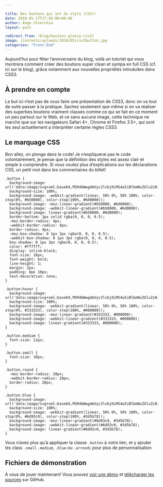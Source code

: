 ```yaml
---

title: Des boutons qui ont du style (CSS)!
date: 2010-05-27T17:56:06+00:00
author: Ange Chierchia
layout: post

redirect_from: /blog/boutons-glossy-css3/
image: /contents/uploads/2010/05/css3button.jpg
categories: "Front-End"
---
```

Aujourd&rsquo;hui pour fêter l&rsquo;anniversaire du blog, voilà un tutoriel qui vous montrera comment créer des boutons super clean et sympa en full CSS (cf. ici sur le blog), grâce notamment aux nouvelles propriétés introduites dans CSS3.<!--more-->

## À prendre en compte

Le but ici n&rsquo;est pas de vous faire une présentation de CSS3, donc on va tout de suite passer à la pratique. Sachez seulement que même si on va réaliser des superbes boutons vraiment classes comme ce qui se fait en ce moment un peu partout sur le Web, et ce sans aucune image, cette technique ne marche que sur les navigateurs Safari 4+, Chrome et Firefox 3.5+, qui sont les seul actuellement a interpréter certaine règles CSS3.

## Le marquage CSS

Bon allez, on plonge dans le code! Je n&rsquo;expliquerai pas le code volontairement, je pense que la définition des styles est assez clair et simple à comprendre. Si vous voulez plus d&rsquo;explications sur les déclarations CSS, un petit mot dans les commentaires du billet!


    .button {
      background-image: url('data:image/svg+xml;base64,PD94bWwgdmVyc2lvbj0iMS4wIiBlbmNvZGluZz0idXRmLTgiPz4gPHN2ZyB2ZXJzaW9uPSIxLjEiIHhtbG5zPSJodHRwOi8vd3d3LnczLm9yZy8yMDAwL3N2ZyI+PGRlZnM+PGxpbmVhckdyYWRpZW50IGlkPSJncmFkIiBncmFkaWVudFVuaXRzPSJvYmplY3RCb3VuZGluZ0JveCIgeDE9IjAuNSIgeTE9IjAuMCIgeDI9IjAuNSIgeTI9IjEuMCI+PHN0b3Agb2Zmc2V0PSIwJSIgc3RvcC1jb2xvcj0iI2I1MDAwMCIvPjxzdG9wIG9mZnNldD0iMTAwJSIgc3RvcC1jb2xvcj0iIzZkMDAwMCIvPjwvbGluZWFyR3JhZGllbnQ+PC9kZWZzPjxyZWN0IHg9IjAiIHk9IjAiIHdpZHRoPSIxMDAlIiBoZWlnaHQ9IjEwMCUiIGZpbGw9InVybCgjZ3JhZCkiIC8+PC9zdmc+IA==');
      background-size: 100%;
      background-image: -webkit-gradient(linear, 50% 0%, 50% 100%, color-stop(0%, #b50000), color-stop(100%, #6d0000));
      background-image: -moz-linear-gradient(#b50000, #6d0000);
      background-image: -webkit-linear-gradient(#b50000, #6d0000);
      background-image: linear-gradient(#b50000, #6d0000);
      border-bottom: 1px solid rgba(0, 0, 0, 0.5);
      -moz-border-radius: 4px;
      -webkit-border-radius: 4px;
      border-radius: 4px;
      -moz-box-shadow: 0 1px 3px rgba(0, 0, 0, 0.5);
      -webkit-box-shadow: 0 1px 3px rgba(0, 0, 0, 0.5);
      box-shadow: 0 1px 3px rgba(0, 0, 0, 0.5);
      color: #ffffff;
      display: inline-block;
      font-size: 16px;
      font-weight: bold;
      line-height: 1;
      margin: 2px;
      padding: 8px 10px;
      text-decoration: none;
    }

    .button:hover {
      background-image: url('data:image/svg+xml;base64,PD94bWwgdmVyc2lvbj0iMS4wIiBlbmNvZGluZz0idXRmLTgiPz4gPHN2ZyB2ZXJzaW9uPSIxLjEiIHhtbG5zPSJodHRwOi8vd3d3LnczLm9yZy8yMDAwL3N2ZyI+PGRlZnM+PGxpbmVhckdyYWRpZW50IGlkPSJncmFkIiBncmFkaWVudFVuaXRzPSJvYmplY3RCb3VuZGluZ0JveCIgeDE9IjAuNSIgeTE9IjAuMCIgeDI9IjAuNSIgeTI9IjEuMCI+PHN0b3Agb2Zmc2V0PSIwJSIgc3RvcC1jb2xvcj0iIzMzMzMzMyIvPjxzdG9wIG9mZnNldD0iMTAwJSIgc3RvcC1jb2xvcj0iIzAwMDAwMCIvPjwvbGluZWFyR3JhZGllbnQ+PC9kZWZzPjxyZWN0IHg9IjAiIHk9IjAiIHdpZHRoPSIxMDAlIiBoZWlnaHQ9IjEwMCUiIGZpbGw9InVybCgjZ3JhZCkiIC8+PC9zdmc+IA==');
      background-size: 100%;
      background-image: -webkit-gradient(linear, 50% 0%, 50% 100%, color-stop(0%, #333333), color-stop(100%, #000000));
      background-image: -moz-linear-gradient(#333333, #000000);
      background-image: -webkit-linear-gradient(#333333, #000000);
      background-image: linear-gradient(#333333, #000000);
    }

    .button.medium {
      font-size: 12px;
    }

    .button.small {
      font-size: 10px;
    }

    .button.round {
      -moz-border-radius: 20px;
      -webkit-border-radius: 20px;
      border-radius: 20px;
    }

    .button.blue {
      background-image: url('data:image/svg+xml;base64,PD94bWwgdmVyc2lvbj0iMS4wIiBlbmNvZGluZz0idXRmLTgiPz4gPHN2ZyB2ZXJzaW9uPSIxLjEiIHhtbG5zPSJodHRwOi8vd3d3LnczLm9yZy8yMDAwL3N2ZyI+PGRlZnM+PGxpbmVhckdyYWRpZW50IGlkPSJncmFkIiBncmFkaWVudFVuaXRzPSJvYmplY3RCb3VuZGluZ0JveCIgeDE9IjAuNSIgeTE9IjAuMCIgeDI9IjAuNSIgeTI9IjEuMCI+PHN0b3Agb2Zmc2V0PSIwJSIgc3RvcC1jb2xvcj0iIzZkOTNjMCIvPjxzdG9wIG9mZnNldD0iMTAwJSIgc3RvcC1jb2xvcj0iIzNkNWI3OCIvPjwvbGluZWFyR3JhZGllbnQ+PC9kZWZzPjxyZWN0IHg9IjAiIHk9IjAiIHdpZHRoPSIxMDAlIiBoZWlnaHQ9IjEwMCUiIGZpbGw9InVybCgjZ3JhZCkiIC8+PC9zdmc+IA==');
      background-size: 100%;
      background-image: -webkit-gradient(linear, 50% 0%, 50% 100%, color-stop(0%, #6d93c0), color-stop(100%, #3d5b78));
      background-image: -moz-linear-gradient(#6d93c0, #3d5b78);
      background-image: -webkit-linear-gradient(#6d93c0, #3d5b78);
      background-image: linear-gradient(#6d93c0, #3d5b78);
    }


Vous n&rsquo;avez plus qu&rsquo;à appliquer la classe `.button` à votre lien, et y ajouter les class `.small` `.medium`, `.blue` ou `.arrondi` pour plus de personnalisation

## Fichiers de démonstration

À vous de jouer maintenant! Vous pouvez [voir une démo](https://nighcrawl.github.io/css3-buttons) et [télécharger les sources](https://github.com/nighcrawl/css3-buttons) sur GitHub.